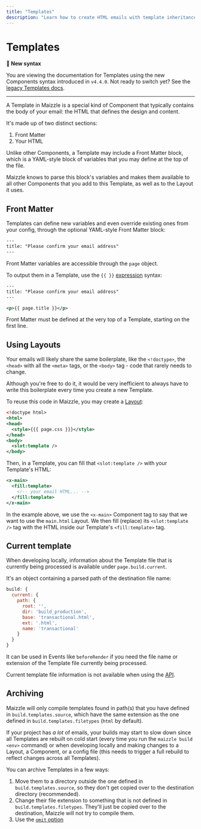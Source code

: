 ```yaml
---
title: "Templates"
description: "Learn how to create HTML emails with template inheritance in Maizzle"
---
```


# Templates

**👋 New syntax**

You are viewing the documentation for Templates using the new Components syntax introduced in `v4.4.0`.
Not ready to switch yet? See the [legacy Templates docs](https://v43x.maizzle.com/docs/templates).

---

A Template in Maizzle is a special kind of Component that typically contains the body of your email: the HTML that defines the design and content.

It's made up of two distinct sections:

1. Front Matter
2. Your HTML

Unlike other Components, a Template may include a Front Matter block, which is a YAML-style block of variables that you may define at the top of the file.

Maizzle knows to parse this block's variables and makes them available to all other Components that you add to this Template, as well as to the Layout it uses.

## Front Matter

Templates can define new variables and even override existing ones from your config, through the optional YAML-style Front Matter block:

<code-sample title="src/templates/example.html">

```xml
---
title: "Please confirm your email address"
---
```

</code-sample>

Front Matter variables are accessible through the `page` object.

To output them in a Template, use the `{{ }}` [expression](/docs/expressions) syntax:

<code-sample title="src/templates/example.html">

```xml
---
title: "Please confirm your email address"
---

<p>{{ page.title }}</p>
```

</code-sample>

<alert type="warning">Front Matter must be defined at the very top of a Template, starting on the first line.</alert>

## Using Layouts

Your emails will likely share the same boilerplate, like the `<!doctype>`, the `<head>` with all the `<meta>` tags, or the `<body>` tag - code that rarely needs to change.

Although you're free to do it, it would be very inefficient to always have to write this boilerplate every time you create a new Template.

To reuse this code in Maizzle, you may create a [Layout](/docs/layouts):

<code-sample title="src/layouts/main.html">

  ```xml
  <!doctype html>
  <html>
  <head>
    <style>{{{ page.css }}}</style>
  </head>
  <body>
    <slot:template />
  </body>
  ```

</code-sample>

Then, in a Template, you can fill that `<slot:template />` with your Template's HTML:

<code-sample title="src/templates/example.html">

```xml
<x-main>
  <fill:template>
    <!-- your email HTML... -->
  </fill:template>
</x-main>
```

</code-sample>

In the example above, we use the `<x-main>` Component tag to say that we want to use the `main.html` Layout. We then fill (replace) its `<slot:template />` tag with the HTML inside our Template's `<fill:template>` tag.

## Current template

When developing locally, information about the Template file that is currently being processed is available under `page.build.current`.

It's an object containing a parsed path of the destination file name:

<code-sample>

```js
build: {
  current: {
    path: {
      root: '',
      dir: 'build_production',
      base: 'transactional.html',
      ext: '.html',
      name: 'transactional'
    }
  }
}
```

</code-sample>

It can be used in Events like `beforeRender` if you need the file name or extension of the Template file currently being processed.

<alert>Current template file information is not available when using the [API](/docs/api).</alert>

## Archiving

Maizzle will only compile templates found in path(s) that you have defined in `build.templates.source`, which have the same extension as the one defined in `build.templates.filetypes` (`html` by default).

If your project has _a lot_ of emails, your builds may start to slow down since all Templates are rebuilt on cold start (every time you run the `maizzle build <env>` command) or when developing locally and making changes to a Layout, a Component, or a config file (this needs to trigger a full rebuild to reflect changes across all Templates).

You can archive Templates in a few ways:

1. Move them to a directory outside the one defined in `build.templates.source`, so they don't get copied over to the destination directory (recommended).
2. Change their file extension to something that is not defined in `build.templates.filetypes`. They'll just be copied over to the destination, Maizzle will not try to compile them.
3. Use the [`omit` option](/docs/configuration/templates#omit)
